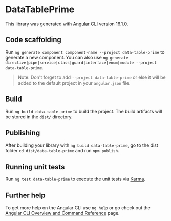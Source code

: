 # DataTablePrime

This library was generated with [Angular CLI](https://github.com/angular/angular-cli) version 16.1.0.

## Code scaffolding

Run `ng generate component component-name --project data-table-prime` to generate a new component. You can also use `ng generate directive|pipe|service|class|guard|interface|enum|module --project data-table-prime`.
> Note: Don't forget to add `--project data-table-prime` or else it will be added to the default project in your `angular.json` file. 

## Build

Run `ng build data-table-prime` to build the project. The build artifacts will be stored in the `dist/` directory.

## Publishing

After building your library with `ng build data-table-prime`, go to the dist folder `cd dist/data-table-prime` and run `npm publish`.

## Running unit tests

Run `ng test data-table-prime` to execute the unit tests via [Karma](https://karma-runner.github.io).

## Further help

To get more help on the Angular CLI use `ng help` or go check out the [Angular CLI Overview and Command Reference](https://angular.io/cli) page.
